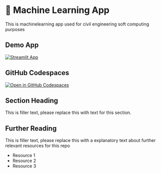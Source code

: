 # 🤖  Machine Learning App

This is machinelearning app used for civil engineering soft computing purposes

## Demo App

[![Streamlit App](https://static.streamlit.io/badges/streamlit_badge_black_white.svg)](https://machineleanrningApp.streamlit.app/)

## GitHub Codespaces

[![Open in GitHub Codespaces](https://github.com/codespaces/badge.svg)](https://codespaces.new/streamlit/app-starter-kit?quickstart=1)

## Section Heading

This is filler text, please replace this with text for this section.

## Further Reading

This is filler text, please replace this with a explanatory text about further relevant resources for this repo
- Resource 1
- Resource 2
- Resource 3
